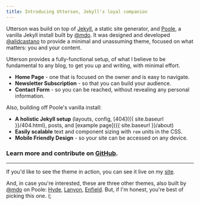 ```yaml
---
title: Introducing Utterson, Jekyll's loyal companion
---
```


Utterson was build on top of [Jekyll](http://jekyllrb.com), a static site generator, and  [Poole](https://github.com/poole/poole), a vanilla Jekyll install built by [@mdo](https://twitter.com/mdo). It was designed and developed [@alidcastano](https://twitter.com/alidcastano) to provide a minimal and unassuming theme, focused on what matters: you and your content.

Utterson provides a fully-functional setup, of what I believe to be fundamental to any blog, to get you up and writing, with minimal effort.

* **Home Page** - one that is focused on the owner and is easy to navigate.
* **Newsletter Subscription** - so that you can build your audience. 
* **Contact Form** - so you can be reached, without revealing any personal information. 

Also, building off Poole's vanilla install:

* **A holistic Jekyll setup** (layouts, config, [404]({{ site.baseurl }}/404.html), posts, and [example page]({{ site.baseurl }}/about) 
* **Easily scalable** text and component sizing with `rem` units in the CSS.
* **Mobile Friendly Design** - so your site can be accessed on any device.

### Learn more and contribute on [GitHub](http://utterson.alidcastano.com/).

---

If you'd like to see the theme in action, you can see it live on my [site](alidcastano.com).

And, in case you're interested, these are three other themes, also built by [@mdo](https://twitter.com/mdo) on Poole: [Hyde](http://hyde.getpoole.com), [Lanyon](http://lanyon.getpoole.com), [Enfield](http://enfield.getpoole.com). But, if I'm honest, you're best of picking this one. (;
